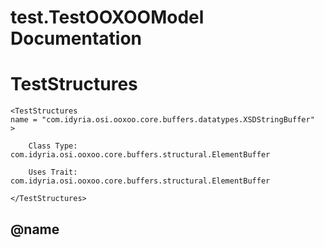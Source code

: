 test.TestOOXOOModel Documentation
==============================


# TestStructures

    <TestStructures
    name = "com.idyria.osi.ooxoo.core.buffers.datatypes.XSDStringBuffer" 
    >
        
        Class Type: com.idyria.osi.ooxoo.core.buffers.structural.ElementBuffer
        
        Uses Trait: com.idyria.osi.ooxoo.core.buffers.structural.ElementBuffer
        
    </TestStructures>
## @name



